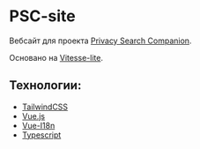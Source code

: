 # PSC-site

Вебсайт для проекта [Privacy Search Companion](https://github.com/Erghel/Privacy-Search-Companion).

Основано на [Vitesse-lite](https://github.com/antfu/vitesse-lite).

## Технологии:

- [TailwindCSS](https://tailwindcss.com/)
- [Vue.js](https://vuejs.org/)
- [Vue-I18n](https://vue-i18n.intlify.dev/)
- [Typescript](https://www.typescriptlang.org/)
